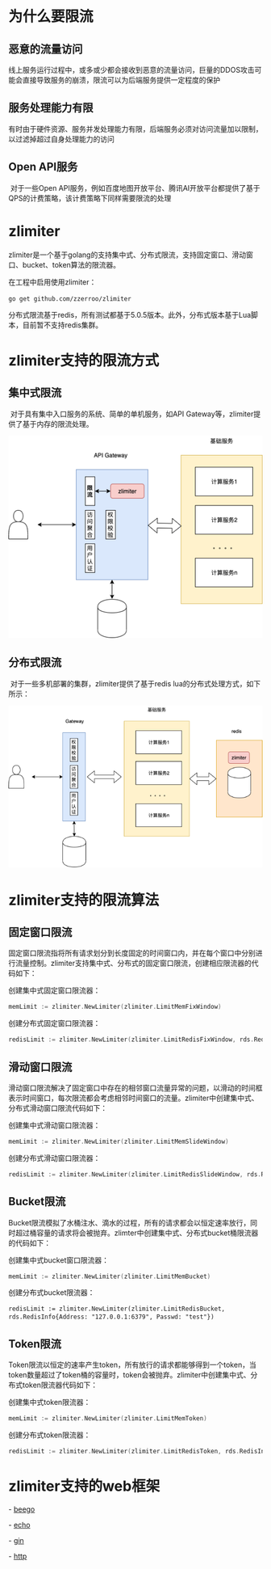 # 为什么要限流

## 恶意的流量访问

​	线上服务运行过程中，或多或少都会接收到恶意的流量访问，巨量的DDOS攻击可能会直接导致服务的崩溃，限流可以为后端服务提供一定程度的保护

## 服务处理能力有限

​	有时由于硬件资源、服务并发处理能力有限，后端服务必须对访问流量加以限制，以过滤掉超过自身处理能力的访问

## Open API服务

​	对于一些Open API服务，例如百度地图开放平台、腾讯AI开放平台都提供了基于QPS的计费策略，该计费策略下同样需要限流的处理

# zlimiter

zlimiter是一个基于golang的支持集中式、分布式限流，支持固定窗口、滑动窗口、bucket、token算法的限流器。

在工程中启用使用zlimiter：

`go get github.com/zzerroo/zlimiter`

分布式限流基于redis，所有测试都基于5.0.5版本。此外，分布式版本基于Lua脚本，目前暂不支持redis集群。

# zlimiter支持的限流方式

## 集中式限流

​	对于具有集中入口服务的系统、简单的单机服务，如API Gateway等，zlimiter提供了基于内存的限流处理。

![](./centralized.png)

## 分布式限流

​	对于一些多机部署的集群，zlimiter提供了基于redis lua的分布式处理方式，如下所示：

![](./distributed.png)

# zlimiter支持的限流算法

## 固定窗口限流

固定窗口限流指将所有请求划分到长度固定的时间窗口内，并在每个窗口中分别进行流量控制。zlimiter支持集中式、分布式的固定窗口限流，创建相应限流器的代码如下：

创建集中式固定窗口限流器：

```go
memLimit := zlimiter.NewLimiter(zlimiter.LimitMemFixWindow)
```

创建分布式固定窗口限流器：

```go
redisLimit := zlimiter.NewLimiter(zlimiter.LimitRedisFixWindow, rds.RedisInfo{Address: "127.0.0.1:6379", Passwd: "test"})
```

## 滑动窗口限流

滑动窗口限流解决了固定窗口中存在的相邻窗口流量异常的问题，以滑动的时间框表示时间窗口，每次限流都会考虑相邻时间窗口的流量。zlimiter中创建集中式、分布式滑动窗口限流代码如下：

创建集中式滑动窗口限流器：

```go
memLimit := zlimiter.NewLimiter(zlimiter.LimitMemSlideWindow)
```

创建分布式滑动窗口限流器：

```go
redisLimit := zlimiter.NewLimiter(zlimiter.LimitRedisSlideWindow, rds.RedisInfo{Address: "127.0.0.1:6379", Passwd: "test"})
```

## Bucket限流

Bucket限流模拟了水桶注水、滴水的过程，所有的请求都会以恒定速率放行，同时超过桶容量的请求将会被抛弃。zlimter中创建集中式、分布式bucket桶限流器的代码如下：

创建集中式bucket窗口限流器：

```go
memLimit := zlimiter.NewLimiter(zlimiter.LimitMemBucket)
```

创建分布式bucket限流器：

```
redisLimit := zlimiter.NewLimiter(zlimiter.LimitRedisBucket, rds.RedisInfo{Address: "127.0.0.1:6379", Passwd: "test"})
```

## Token限流

Token限流以恒定的速率产生token，所有放行的请求都能够得到一个token，当token数量超过了token桶的容量时，token会被抛弃。zlimiter中创建集中式、分布式token限流器代码如下：

创建集中式token限流器：

```go
memLimit := zlimiter.NewLimiter(zlimiter.LimitMemToken)
```

创建分布式token限流器：

```go
redisLimit := zlimiter.NewLimiter(zlimiter.LimitRedisToken, rds.RedisInfo{Address: "127.0.0.1:6379", Passwd: "test"})
```

# zlimiter支持的web框架

\- [beego](./example/beego/beego.go)

\- [echo](./example/echo/echo.go)

\- [gin](./example/gin/gin.go)

\- [http](./example/http/http.go)

